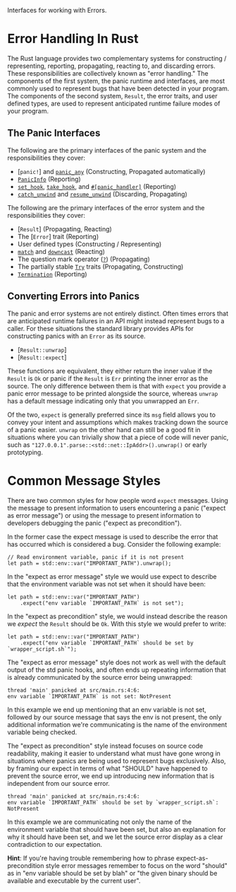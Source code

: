 Interfaces for working with Errors.

# Error Handling In Rust

The Rust language provides two complementary systems for constructing /
representing, reporting, propagating, reacting to, and discarding errors.
These responsibilities are collectively known as "error handling." The
components of the first system, the panic runtime and interfaces, are most
commonly used to represent bugs that have been detected in your program. The
components of the second system, `Result`, the error traits, and user
defined types, are used to represent anticipated runtime failure modes of
your program.

## The Panic Interfaces

The following are the primary interfaces of the panic system and the
responsibilities they cover:

* [`panic!`] and [`panic_any`] (Constructing, Propagated automatically)
* [`PanicInfo`] (Reporting)
* [`set_hook`], [`take_hook`], and [`#[panic_handler]`][panic-handler] (Reporting)
* [`catch_unwind`] and [`resume_unwind`] (Discarding, Propagating)

The following are the primary interfaces of the error system and the
responsibilities they cover:

* [`Result`] (Propagating, Reacting)
* The [`Error`] trait (Reporting)
* User defined types (Constructing / Representing)
* [`match`] and [`downcast`] (Reacting)
* The question mark operator ([`?`]) (Propagating)
* The partially stable [`Try`] traits (Propagating, Constructing)
* [`Termination`] (Reporting)

## Converting Errors into Panics

The panic and error systems are not entirely distinct. Often times errors
that are anticipated runtime failures in an API might instead represent bugs
to a caller. For these situations the standard library provides APIs for
constructing panics with an `Error` as its source.

* [`Result::unwrap`]
* [`Result::expect`]

These functions are equivalent, they either return the inner value if the
`Result` is `Ok` or panic if the `Result` is `Err` printing the inner error
as the source. The only difference between them is that with `expect` you
provide a panic error message to be printed alongside the source, whereas
`unwrap` has a default message indicating only that you unwrapped an `Err`.

Of the two, `expect` is generally preferred since its `msg` field allows you
to convey your intent and assumptions which makes tracking down the source
of a panic easier. `unwrap` on the other hand can still be a good fit in
situations where you can trivially show that a piece of code will never
panic, such as `"127.0.0.1".parse::<std::net::IpAddr>().unwrap()` or early
prototyping.

# Common Message Styles

There are two common styles for how people word `expect` messages. Using
the message to present information to users encountering a panic
("expect as error message") or using the message to present information
to developers debugging the panic ("expect as precondition").

In the former case the expect message is used to describe the error that
has occurred which is considered a bug. Consider the following example:

```should_panic
// Read environment variable, panic if it is not present
let path = std::env::var("IMPORTANT_PATH").unwrap();
```

In the "expect as error message" style we would use expect to describe
that the environment variable was not set when it should have been:

```should_panic
let path = std::env::var("IMPORTANT_PATH")
    .expect("env variable `IMPORTANT_PATH` is not set");
```

In the "expect as precondition" style, we would instead describe the
reason we _expect_ the `Result` should be `Ok`. With this style we would
prefer to write:

```should_panic
let path = std::env::var("IMPORTANT_PATH")
    .expect("env variable `IMPORTANT_PATH` should be set by `wrapper_script.sh`");
```

The "expect as error message" style does not work as well with the
default output of the std panic hooks, and often ends up repeating
information that is already communicated by the source error being
unwrapped:

```text
thread 'main' panicked at src/main.rs:4:6:
env variable `IMPORTANT_PATH` is not set: NotPresent
```

In this example we end up mentioning that an env variable is not set,
followed by our source message that says the env is not present, the
only additional information we're communicating is the name of the
environment variable being checked.

The "expect as precondition" style instead focuses on source code
readability, making it easier to understand what must have gone wrong in
situations where panics are being used to represent bugs exclusively.
Also, by framing our expect in terms of what "SHOULD" have happened to
prevent the source error, we end up introducing new information that is
independent from our source error.

```text
thread 'main' panicked at src/main.rs:4:6:
env variable `IMPORTANT_PATH` should be set by `wrapper_script.sh`: NotPresent
```

In this example we are communicating not only the name of the
environment variable that should have been set, but also an explanation
for why it should have been set, and we let the source error display as
a clear contradiction to our expectation.

**Hint**: If you're having trouble remembering how to phrase
expect-as-precondition style error messages remember to focus on the word
"should" as in "env variable should be set by blah" or "the given binary
should be available and executable by the current user".

[`panic_any`]: ../../std/panic/fn.panic_any.html
[`PanicInfo`]: crate::panic::PanicInfo
[`catch_unwind`]: ../../std/panic/fn.catch_unwind.html
[`resume_unwind`]: ../../std/panic/fn.resume_unwind.html
[`downcast`]: crate::error::Error
[`Termination`]: ../../std/process/trait.Termination.html
[`Try`]: crate::ops::Try
[panic hook]: ../../std/panic/fn.set_hook.html
[`set_hook`]: ../../std/panic/fn.set_hook.html
[`take_hook`]: ../../std/panic/fn.take_hook.html
[panic-handler]: <https://doc.rust-lang.org/nomicon/panic-handler.html>
[`match`]: ../../std/keyword.match.html
[`?`]: ../../std/result/index.html#the-question-mark-operator-
